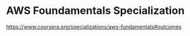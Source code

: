 # AWS Foundamentals Specialization


https://www.coursera.org/specializations/aws-fundamentals#outcomes 
